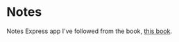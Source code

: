 # Notes

Notes Express app I've followed from the book, [this book](https://www.amazon.com/Node-js-Web-Development-Server-side-development-ebook/dp/B08BWRBPXT).
